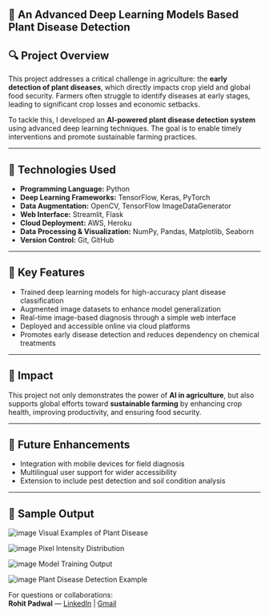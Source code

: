 ## 🌿 An Advanced Deep Learning Models Based Plant Disease Detection

## 🔍 Project Overview

This project addresses a critical challenge in agriculture: the **early detection of plant diseases**, which directly impacts crop yield and global food security. Farmers often struggle to identify diseases at early stages, leading to significant crop losses and economic setbacks.

To tackle this, I developed an **AI-powered plant disease detection system** using advanced deep learning techniques. The goal is to enable timely interventions and promote sustainable farming practices.

---

## 🧠 Technologies Used

- **Programming Language:** Python  
- **Deep Learning Frameworks:** TensorFlow, Keras, PyTorch  
- **Data Augmentation:** OpenCV, TensorFlow ImageDataGenerator  
- **Web Interface:** Streamlit, Flask  
- **Cloud Deployment:** AWS, Heroku  
- **Data Processing & Visualization:** NumPy, Pandas, Matplotlib, Seaborn  
- **Version Control:** Git, GitHub

---

## 🚀 Key Features

- Trained deep learning models for high-accuracy plant disease classification  
- Augmented image datasets to enhance model generalization  
- Real-time image-based diagnosis through a simple web interface  
- Deployed and accessible online via cloud platforms  
- Promotes early disease detection and reduces dependency on chemical treatments

---

## 🌱 Impact

This project not only demonstrates the power of **AI in agriculture**, but also supports global efforts toward **sustainable farming** by enhancing crop health, improving productivity, and ensuring food security.

---

## 📂 Future Enhancements

- Integration with mobile devices for field diagnosis  
- Multilingual user support for wider accessibility  
- Extension to include pest detection and soil condition analysis

---

## 📸 Sample Output

![image](https://github.com/user-attachments/assets/0943b034-5d48-4828-b654-5f9b7b307e6f)
 Visual Examples of Plant Disease
 
![image](https://github.com/user-attachments/assets/1b9ea7a8-b867-4097-a02e-2f265d4b2cab)
 Pixel Intensity Distribution
 
![image](https://github.com/user-attachments/assets/625033e8-f4b9-46df-babb-373eeb7a72c1)
 Model Training Output
 
![image](https://github.com/user-attachments/assets/89ef435a-c20c-4316-9be2-51141e64e665)
 Plant Disease Detection Example





For questions or collaborations:  
**Rohit Padwal** — [LinkedIn](www.linkedin.com/in/rohit-padwal-479b95331) | [Gmail](rohitpadwal003@gmail.com) 

